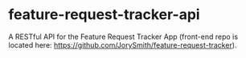 # feature-request-tracker-api

A RESTful API for the Feature Request Tracker App (front-end repo is located here: https://github.com/JorySmith/feature-request-tracker).
